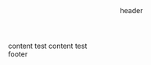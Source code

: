 <!DOCTYPE html>
<html>
<head>
<meta charset="UTF-8">
<meta name="viewport" content="width=device-width, initial-scale=1.0">
<meta http-equiv="X-UA-Compatible" content="ie=edge">
<style>

    #wrap{}
</style>
</head>
<body>
<div id="wrap">
  <header>
    header
  </header>

  <div id="content-wrap">
      content test content test 
  </div>

  <footer>
      footer
  </footer>

</div>

</body>
</html>
